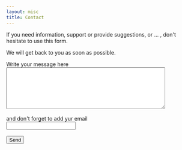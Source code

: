 ```yaml
---
layout: misc
title: Contact
---
```


If you need information, support or provide suggestions, or ... , don't hesitate to use this form.

We will get back to you as soon as possible.

<form id='formcontact' action="https://formspree.io/f/myybwqvp" method="POST">
Write your message here<br/>
 <textarea name="name" form="formcontact" rows="7" cols="50"></textarea> <br/><br/>
and don't forget to add yur email<br/>
<input type="email" name="_replyto"><br/>
<br/>
  <input type="submit" value="Send">
</form>



